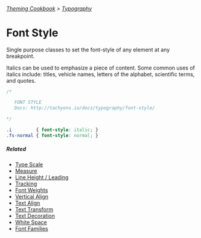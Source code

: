 ###### [Theming Cookbook](../index.md)  >  [Typography](./index.md)

# Font Style

Single purpose classes to set the font-style of any element at any breakpoint.

Italics can be used to emphasize a piece of content. Some common uses of italics include: titles, vehicle names, letters of the alphabet, scientific terms, and quotes.

```css
/*

   FONT STYLE
   Docs: http://tachyons.io/docs/typography/font-style/

*/

.i         { font-style: italic; }
.fs-normal { font-style: normal; }

```

##### Related
- [Type Scale](type-scale.md)
- [Measure](measure.md)
- [Line Height / Leading](line-heights.md)
- [Tracking](letter-spacing.md)
- [Font Weights](font-weight.md)
- [Vertical Align](vertical-align.md)
- [Text Align](text-align.md)
- [Text Transform](text-transform.md)
- [Text Decoration](text-decoration.md)
- [White Space](white-space.md)
- [Font Families](font-family.md)